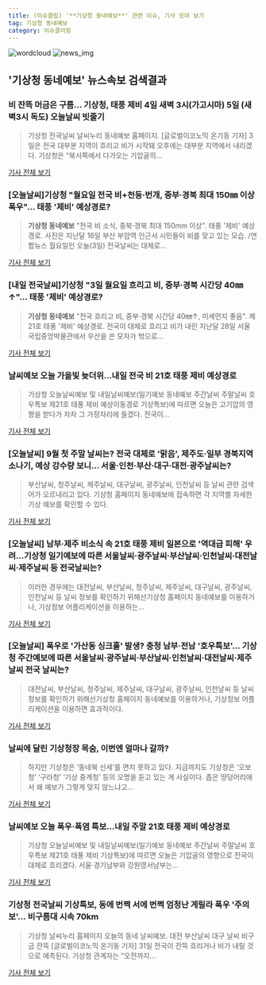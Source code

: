 ```yaml
---
title: (이슈클립) '**기상청 동네예보**' 관련 이슈, 기사 모아 보기
tag: 기상청 동네예보
category: 이슈클리핑
---
```

![wordcloud](https://s3.ap-northeast-2.amazonaws.com/lyrics101-wordcloud/2018-09-03-1535924596.png)
![news_img](https://user-images.githubusercontent.com/42597476/44507050-1206f400-a6e4-11e8-8d98-7ffbfebb353f.png)
## **'**기상청 동네예보**'** 뉴스속보 검색결과
### 비 잔뜩 머금은 구름... 기상청, 태풍 제비 4일 새벽 3시(가고시마) 5일 (새벽3시 독도) 오늘날씨 빗줄기

>기상청 전국날씨 날씨누리 동네예보 홈페이지. [글로벌이코노믹 온기동 기자] 3일은 전국 대부분 지역이 흐리고 비가 시작돼 오후에는 대부분 지역에서 내리겠다. 기상청은 “북서쪽에서 다가오는 기압골의...

<a href="http://www.g-enews.com/ko-kr/news/article/news_all/2018090306094478504e4869c120_1/article.html" target="_blank">기사 전체 보기</a>

### [오늘날씨]기상청 "월요일 전국 비+천둥·번개, 중부·경북 최대 150㎜ 이상 폭우"… 태풍 '제비' 예상경로?

>**기상청 동네예보** "전국 비 소식, 중북·경북 최대 150mm 이상". 태풍 '제비' 예상경로. 사진은 지난달 16일 부산 부암역 인근서 시민들이 비를 맞고 있는 모습. /연합뉴스 월요일인 오늘(3일) 전국날씨는 대체로...

<a href="http://www.kyeongin.com/main/view.php?key=20180903000137542" target="_blank">기사 전체 보기</a>

### [내일 전국날씨]기상청 "3일 월요일 흐리고 비, 중부·경북 시간당 40㎜ ↑"… 태풍 '제비' 예상경로?

>**기상청 동네예보** "전국 흐리고 비, 중부·경북 시간당 40㎜↑, 미세먼지 좋음". 제21호 태풍 '제비' 예상경로. 전국이 대체로 흐리고 비가 내린 지난달 28일 서울 국립중앙박물관에서 우산을 쓴 모자가 밖으로...

<a href="http://www.kyeongin.com/main/view.php?key=20180902010000468" target="_blank">기사 전체 보기</a>

### 날씨예보 오늘 가을빛 늦더위…내일 전국 비 21호 태풍 제비 예상경로

>기상청 오늘날씨예보 및 내일날씨예보(일기예보 동네예보 주간날씨 주말날씨 호우특보 제21호 태풍 제비 예상이동경로 기상특보)에 따르면 오늘은 고기압의 영향을 받다가 차차 그 가장자리에 들겠다.   전국이...

<a href="http://www.mediapen.com/news/view/380058" target="_blank">기사 전체 보기</a>

### [오늘날씨] 9월 첫 주말 날씨는? 전국 대체로 '맑음', 제주도·일부 경북지역 소나기, 예상 강수량 보니... 서울·인천·부산·대구·대전·광주날씨는?

>부산날씨, 청주날씨, 제주날씨, 대구날씨, 광주날씨, 인천날씨 등 날씨 관련 검색어가 오르내리고 있다.  기상청 홈페이지 동네예보에 접속하면 각 지역별 자세한 기상 예보를 확인할 수 있다.

<a href="http://www.sportsq.co.kr/news/articleView.html?idxno=301083" target="_blank">기사 전체 보기</a>

### [오늘날씨] 남부·제주 비소식 속 21호 태풍 제비 일본으로 '역대급 피해' 우려...기상청 일기예보에 따른 서울날씨·광주날씨·부산날씨·인천날씨·대전날씨·제주날씨 등 전국날씨는?

>이러한 경우에는 대전날씨, 부산날씨, 청주날씨, 제주날씨, 대구날씨, 광주날씨, 인천날씨 등 날씨 정보를 확인하기 위해선기상청 홈페이지 동네예보를 이용하거나, 기상정보 어플리케이션을 이용하는...

<a href="http://www.sportsq.co.kr/news/articleView.html?idxno=301002" target="_blank">기사 전체 보기</a>

### [오늘날씨] 폭우로 '가산동 싱크홀' 발생? 충청 남부·전남 '호우특보'... 기상청 주간예보에 따른 서울날씨·광주날씨·부산날씨·인천날씨·대전날씨·제주날씨 전국 날씨는?

>대전날씨, 부산날씨, 청주날씨, 제주날씨, 대구날씨, 광주날씨, 인천날씨 등 날씨 정보를 확인하기 위해선기상청 홈페이지 동네예보를 이용하거나, 기상정보 어플리케이션을 이용하면 효과적이다.

<a href="http://www.sportsq.co.kr/news/articleView.html?idxno=300874" target="_blank">기사 전체 보기</a>

### 날씨에 달린 기상청장 목숨, 이번엔 얼마나 갈까?

>하지만 기상청은 ‘동네북 신세’를 면치 못하고 있다. 지금까지도 기상청은 ‘오보청’ ‘구라청’ ‘기상 중계청’ 등의 오명을 듣고 있는 게 사실이다. 좁은 땅덩어리에서 왜 예보가 그렇게 맞지 않느냐고...

<a href="http://news.joins.com/article/olink/22523968" target="_blank">기사 전체 보기</a>

### 날씨예보 오늘 폭우·폭염 특보…내일 주말 21호 태풍 제비 예상경로

>기상청 오늘날씨예보 및 내일날씨예보(일기예보 동네예보 주간날씨 주말날씨  호우특보 제21호 태풍 제비 기상특보)에 따르면 오늘은 기압골의 영향으로 전국이 대체로 흐리겠다. 서울·경기남부와 강원영서남부는...

<a href="http://www.mediapen.com/news/view/379595" target="_blank">기사 전체 보기</a>

### 기상청 전국날씨 기상특보, 동에 번쩍 서에 번쩍 엄청난 게릴라 폭우 '주의보'... 비구름대 시속 70km

>기상청 날씨누리 홈페이지 오늘의 동네 날씨예보. 대전 부산날씨 대구 날씨 비구금 잔뜩 [글로벌이코노믹 온기동 기자] 31일 전국이 잔뜩 흐리거나 비가 내릴 것으로 예측된다. 기상청 관계자는 “오전까지...

<a href="http://www.g-enews.com/ko-kr/news/article/news_all/2018083106160936654e4869c120_1/article.html" target="_blank">기사 전체 보기</a>



